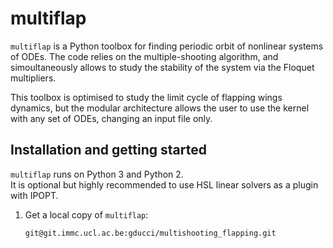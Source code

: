 # multiflap

`multiflap` is a Python toolbox for finding periodic orbit of nonlinear systems
of ODEs. The code relies on the multiple-shooting algorithm, and simoultaneously allows to study the stability of the system via the Floquet multipliers.

This toolbox is optimised to study the limit cycle of flapping wings dynamics, but the modular architecture allows the user to use the kernel with any set of ODEs, changing an input file only.

## Installation and getting started

`multiflap` runs on Python 3 and Python 2.  
It is optional but highly recommended to use HSL linear solvers as a plugin with IPOPT.

1.   Get a local copy of `multiflap`:

     ```
     git@git.immc.ucl.ac.be:gducci/multishooting_flapping.git 
     ```
